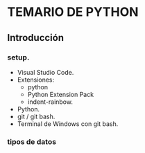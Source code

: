 # TEMARIO DE PYTHON

## Introducción 
### setup.
- Visual Studio Code.
- Extensiones:
  - python 
  - Python Extension Pack
  - indent-rainbow.
- Python.
- git / git bash.
- Terminal de Windows con git bash.

### tipos de datos